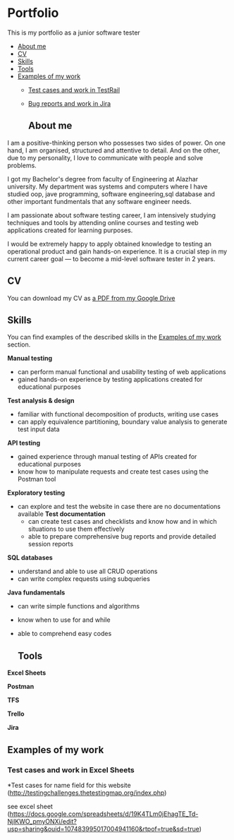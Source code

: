 # Portfolio
This is my portfolio as a junior software tester



- [About me](#about-me)
- [CV](#cv)
- [Skills](#skills)
- [Tools](#tools)
- [Examples of my work](#examples-of-my-work)
  * [Test cases and work in TestRail](#test-cases-and-work-in-testrail)
  * [Bug reports and work in Jira](#bug-reports-and-work-in-jira)
 
    ## About me

I am a positive-thinking person who possesses two sides of power. On one hand, I am organised, structured and attentive to detail. And on the other, due to my personality, I love to communicate with people and solve problems.

I got my Bachelor's degree from faculty of Engineering at Alazhar university. My department was systems and computers where I have studied oop, jave programming, software engineering,sql database and other important fundmentals that any software engineer needs. 

 I am passionate about software testing career, I am intensively studying techniques and tools by attending online courses and testing web applications created for learning purposes.

I would be extremely happy to apply obtained knowledge to testing an operational product and gain hands-on experience. It is a crucial step in my current career goal — to become a mid-level software tester in 2 years.

## CV
You can download my CV as [a PDF from my Google Drive](https://drive.google.com/file/d/15AQtTHOWdpMgE7arHVDiLkDG4CeYsZUc/view?usp=sharing)

## Skills

You can find examples of the described skills in the [Examples of my work](#examples-of-my-work) section.

__Manual testing__
  * can perform manual functional and usability testing of web applications
  * gained hands-on experience by testing applications created for educational purposes

__Test analysis & design__
  * familiar with functional decomposition of products, writing use cases
  * can apply equivalence partitioning, boundary value analysis to generate test input data

__API testing__
  * gained experience through manual testing of APIs created for educational purposes
  * know how to manipulate requests and create test cases using the Postman tool

__Exploratory testing__
* can explore and test the website in case there are no documentations available
__Test documentation__
  * can create test cases and checklists and know how and in which situations to use them effectively
  * able to prepare comprehensive bug reports and provide detailed session reports

__SQL databases__
  * understand and able to use all CRUD operations
  * can write complex requests using subqueries

__Java fundamentals__
  * can write simple functions and algorithms
  * know when to use for and while
  * able to comprehend easy codes


    ## Tools

__Excel Sheets__

__Postman__

__TFS__

__Trello__

__Jira__


## Examples of my work

### Test cases and work in Excel Sheets
*Test cases for name field for this website (http://testingchallenges.thetestingmap.org/index.php)

see excel sheet (https://docs.google.com/spreadsheets/d/19K4TLm0jEhagTE_Td-NjlKWO_pmyONXi/edit?usp=sharing&ouid=107483995017004941160&rtpof=true&sd=true)


